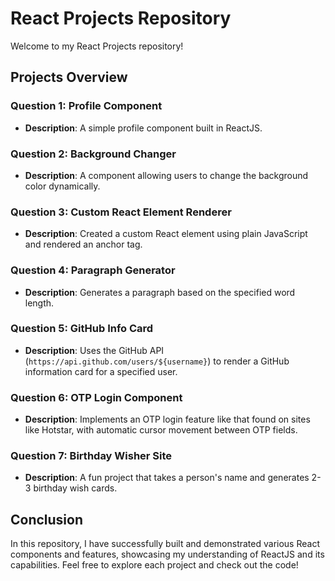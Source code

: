 # React Projects Repository

Welcome to my React Projects repository!

## Projects Overview

### Question 1: Profile Component
- **Description**: A simple profile component built in ReactJS.

### Question 2: Background Changer
- **Description**: A component allowing users to change the background color dynamically.

### Question 3: Custom React Element Renderer
- **Description**: Created a custom React element using plain JavaScript and rendered an anchor tag.

### Question 4: Paragraph Generator
- **Description**: Generates a paragraph based on the specified word length.

### Question 5: GitHub Info Card
- **Description**: Uses the GitHub API (`https://api.github.com/users/${username}`) to render a GitHub information card for a specified user.
  
### Question 6: OTP Login Component
- **Description**: Implements an OTP login feature like that found on sites like Hotstar, with automatic cursor movement between OTP fields.

### Question 7: Birthday Wisher Site
- **Description**: A fun project that takes a person's name and generates 2-3 birthday wish cards.

## Conclusion

In this repository, I have successfully built and demonstrated various React components and features, showcasing my understanding of ReactJS and its capabilities. Feel free to explore each project and check out the code!

